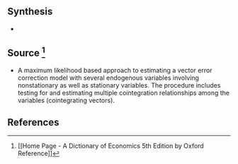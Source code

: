 ## Synthesis
- 
## Source [^1]
- A maximum likelihood based approach to estimating a vector error correction model with several endogenous variables involving nonstationary as well as stationary variables. The procedure includes testing for and estimating multiple cointegration relationships among the variables (cointegrating vectors).
## References

[^1]: [[Home Page - A Dictionary of Economics 5th Edition by Oxford Reference]]
